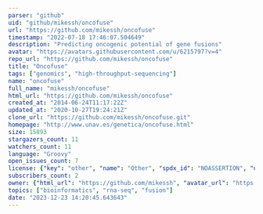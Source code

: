 ```yaml
---
parser: "github"
uid: "github/mikessh/oncofuse"
url: "https://github.com/mikessh/oncofuse"
timestamp: "2022-07-18 17:46:07.504649"
description: "Predicting oncogenic potential of gene fusions"
avatar: "https://avatars.githubusercontent.com/u/6215797?v=4"
repo_url: "https://github.com/mikessh/oncofuse"
title: "Oncofuse"
tags: ["genomics", "high-throughput-sequencing"]
name: "oncofuse"
full_name: "mikessh/oncofuse"
html_url: "https://github.com/mikessh/oncofuse"
created_at: "2014-06-24T11:17:22Z"
updated_at: "2020-10-27T19:24:21Z"
clone_url: "https://github.com/mikessh/oncofuse.git"
homepage: "http://www.unav.es/genetica/oncofuse.html"
size: 15893
stargazers_count: 11
watchers_count: 11
language: "Groovy"
open_issues_count: 7
license: {"key": "other", "name": "Other", "spdx_id": "NOASSERTION", "url": null, "node_id": "MDc6TGljZW5zZTA="}
subscribers_count: 2
owner: {"html_url": "https://github.com/mikessh", "avatar_url": "https://avatars.githubusercontent.com/u/6215797?v=4", "login": "mikessh", "type": "User"}
topics: ["bioinformatics", "rna-seq", "fusion"]
date: "2023-12-23 14:20:45.643643"
---
```

